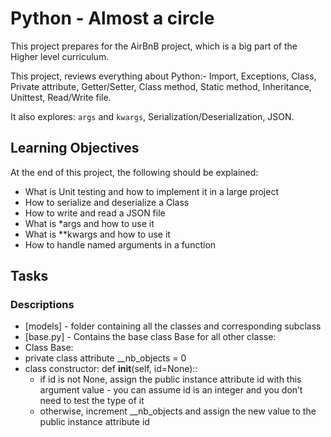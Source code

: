 # Python - Almost a circle
This project prepares for the AirBnB project, which is a big part of the Higher level curriculum. 

This project, reviews everything about Python:- Import, Exceptions, Class, Private attribute, Getter/Setter, Class method, Static method, Inheritance, Unittest, Read/Write file.

It also explores: `args` and `kwargs`, Serialization/Deserialization, JSON.

## Learning Objectives

At the end of this project, the following should be explained:

- What is Unit testing and how to implement it in a large project
- How to serialize and deserialize a Class
- How to write and read a JSON file
- What is \*args and how to use it
- What is \*\*kwargs and how to use it
- How to handle named arguments in a function

## Tasks
### Descriptions
- [models] - folder containing all the classes and corresponding subclass
- [base.py] - Contains the base class Base for all other classe:
- Class Base:
- private class attribute \_\_nb\_objects = 0
- class constructor: def __init__(self, id=None)::
	- if id is not None, assign the public instance attribute id with this argument value - you can assume id is an integer and you don’t need to test the type of it
	- otherwise, increment \__nb\_objects and assign the new value to the public instance attribute id
